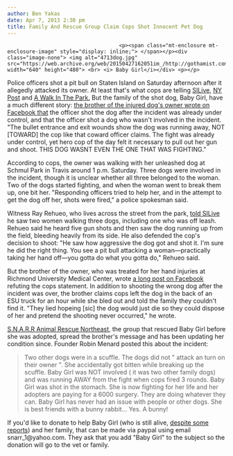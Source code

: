 ```yaml
---
author: Ben Yakas
date: Apr 7, 2013 2:30 pm
title: Family And Rescue Group Claim Cops Shot Innocent Pet Dog
---
```


	
										<p><span class="mt-enclosure mt-enclosure-image" style="display: inline;"> </span></p><div class="image-none"> <img alt="4713dog.jpg" src="https://web.archive.org/web/20150427162051im_/http://gothamist.com/attachments/byakas/4713dog.jpg" width="640" height="480"> <br> <i> Baby Girl</i></div> <p></p>

<p>Police officers shot a pit bull on Staten Island on Saturday afternoon after it allegedly attacked its owner. At least that&apos;s what cops are telling <a href="https://web.archive.org/web/20150427162051/http://www.silive.com/news/index.ssf/2013/04/police_shoot_at_dog_in_schmul.html">SILive</a>, <a href="https://web.archive.org/web/20150427162051/http://www.nypost.com/p/news/local/staten_island/si_cops_shoot_pit_bull_ayjzEJ6s4GPjm2LfDbXqQL?utm_medium=rss&amp;utm_content=Staten%20Island">NY Post</a> and <a href="https://web.archive.org/web/20150427162051/http://awalkintheparknyc.blogspot.com/2013/04/police-shoot-dog-in-staten-island-park.html">A Walk In The Park.</a> But the family of the shot dog, Baby Girl, have a much different story: <a href="https://web.archive.org/web/20150427162051/https://www.facebook.com/photo.php?fbid=10200695723774067&amp;set=a.1907090075540.112254.1190457161&amp;type=1&amp;theater">the brother of the injured dog&apos;s owner wrote on Facebook that</a> the officer shot the dog after the incident was already under control, and that the officer shot a dog who wasn&apos;t involved in the incident. &quot;The bullet entrance and exit wounds show the dog was running away, NOT [TOWARD] the cop like that coward officer claims. The fight was already under control, yet hero cop of the day felt it necessary to pull out her gun and shoot. THIS DOG WASNT EVEN THE ONE THAT WAS FIGHTING.&quot;</p>

<p>According to cops, the owner was walking with her unleashed dog at Schmul Park in Travis around 1 p.m. Saturday. Three dogs were involved in the incident, though it is unclear whether all three belonged to the woman. Two of the dogs started fighting, and when the woman went to break them up, one bit her. &quot;Responding officers tried to help her, and in the attempt to get the dog off her, shots were fired,&quot; a police spokesman said.</p>

<p>Witness Ray Rehueo, who lives across the street from the park, <a href="https://web.archive.org/web/20150427162051/http://www.silive.com/news/index.ssf/2013/04/police_shoot_at_dog_in_schmul.html">told SILive</a> he saw two women walking three dogs, including one who was off leash. Rehueo said he heard five gun shots and then saw the dog running up from the field, bleeding heavily from its side. He also defended the cop&apos;s decision to shoot: &quot;He saw how aggressive the dog got and shot it. I&apos;m sure he did the right thing. You see a pit bull attacking a woman&#x2014;practically taking her hand off&#x2014;you gotta do what you gotta do,&quot; Rehueo said.  </p>

<p>But the brother of the owner, who was treated for her hand injuries at Richmond University Medical Center, wrote <a href="https://web.archive.org/web/20150427162051/https://www.facebook.com/photo.php?fbid=10200695723774067&amp;set=a.1907090075540.112254.1190457161&amp;type=1&amp;theater">a long post on Facebook</a> refuting the cops statement. In addition to shooting the wrong dog after the incident was over, the brother claims cops left the dog in the back of an ESU truck for an hour while she bled out and told the family they couldn&apos;t find it. &quot;They lied hopeing [sic] the dog would just die so they could dispose of her and pretend the shooting never occurred,&quot; he wrote. </p>

<p><a href="https://web.archive.org/web/20150427162051/https://www.facebook.com/pages/SNARR-Animal-Rescue-Northeast/191323577616180">S.N.A.R.R Animal Rescue Northeast</a>, the group that rescued Baby Girl before she was adopted, spread the brother&apos;s message and has been updating her condition since. Founder Robin Menard posted this about the incident:</p>

<blockquote>Two other dogs were in a scuffle. The dogs did not &quot; attack an turn on their owner &quot;. She accidentally got bitten while breaking up the scuffle. Baby Girl was NOT involved ( it was two other family dogs) and was running AWAY from the fight when cops fired 3 rounds. Baby Girl was shot in the stomach. She is now fighting for her life and her adopters are paying for a 6000 surgery. They are doing whatever they can. Baby Girl has never had an issue with people or other dogs. She is best friends with a bunny rabbit... Yes. A bunny!</blockquote>

<p>If you&apos;d like to donate to help Baby Girl (who is still alive, <a href="https://web.archive.org/web/20150427162051/http://abclocal.go.com/wabc/story?section=news/local/new_york&amp;id=9055238">despite some reports</a>) and her family, that can be made via paypal using email snarr_1@yahoo.com. They ask that you add &quot;Baby Girl&quot; to the subject so the donation will go to the vet or family.</p>					
										
									
				